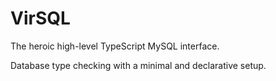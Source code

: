 # VirSQL

The heroic high-level TypeScript MySQL interface.

Database type checking with a minimal and declarative setup.
